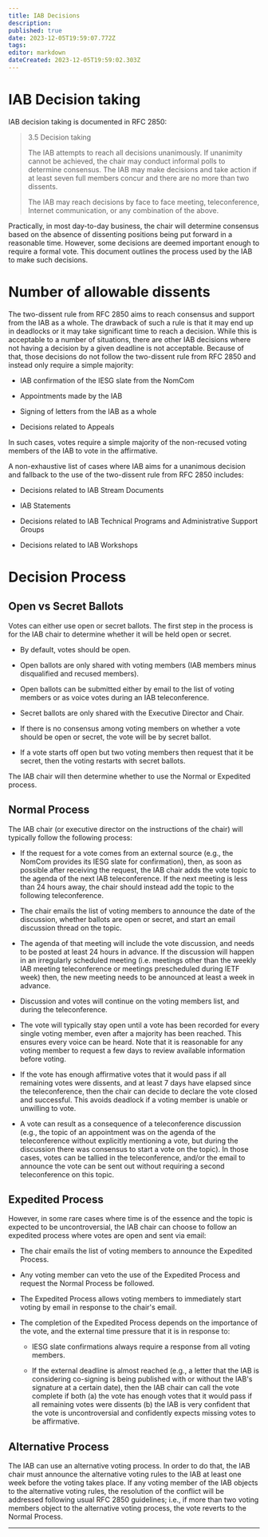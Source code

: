 ```yaml
---
title: IAB Decisions
description: 
published: true
date: 2023-12-05T19:59:07.772Z
tags: 
editor: markdown
dateCreated: 2023-12-05T19:59:02.303Z
---
```


# IAB Decision taking

IAB decision taking is documented in RFC 2850:

> 3.5 Decision taking
> 
>   The IAB attempts to reach all decisions unanimously.  If unanimity
>   cannot be achieved, the chair may conduct informal polls to determine
>   consensus.  The IAB may make decisions and take action if at least
>   seven full members concur and there are no more than two dissents.
> 
>   The IAB may reach decisions by face to face meeting, teleconference,
>   Internet communication, or any combination of the above.

Practically, in most day-to-day business, the chair will determine consensus
based on the absence of dissenting positions being put forward in a reasonable
time. However, some decisions are deemed important enough to require a formal
vote. This document outlines the process used by the IAB to make such
decisions.

# Number of allowable dissents

The two-dissent rule from RFC 2850 aims to reach consensus and support from the
IAB as a whole. The drawback of such a rule is that it may end up in deadlocks
or it may take significant time to reach a decision. While this is acceptable
to a number of situations, there are other IAB decisions where not having a
decision by a given deadline is not acceptable. Because of that, those
decisions do not follow the two-dissent rule from RFC 2850 and instead only
require a simple majority:

* IAB confirmation of the IESG slate from the NomCom

* Appointments made by the IAB

* Signing of letters from the IAB as a whole

* Decisions related to Appeals  

In such cases, votes require a simple majority of the non-recused voting
members of the IAB to vote in the affirmative.

A non-exhaustive list of cases where IAB aims for a unanimous decision and 
fallback to the use of the two-dissent rule from RFC 2850 includes: 

* Decisions related to IAB Stream Documents

* IAB Statements
  
* Decisions related to IAB Technical Programs and Administrative Support Groups
  
* Decisions related to IAB Workshops

# Decision Process

## Open vs Secret Ballots

Votes can either use open or secret ballots. The first step in the process is
for the IAB chair to determine whether it will be held open or secret.

- By default, votes should be open.

- Open ballots are only shared with voting members (IAB members minus
  disqualified and recused members).

- Open ballots can be submitted either by email to the list of voting members
  or as voice votes during an IAB teleconference.

- Secret ballots are only shared with the Executive Director and Chair.

- If there is no consensus among voting members on whether a vote should be
  open or secret, the vote will be by secret ballot.

- If a vote starts off open but two voting members then request that it be
  secret, then the voting restarts with secret ballots.

The IAB chair will then determine whether to use the Normal or Expedited
process.

## Normal Process

The IAB chair (or executive director on the instructions of the chair) will 
typically follow the following process:

- If the request for a vote comes from an external source (e.g., the NomCom
  provides its IESG slate for confirmation), then, as soon as possible after
  receiving the request, the IAB chair adds the vote topic to the agenda of the
  next IAB teleconference. If the next meeting is less than 24 hours away, the
  chair should instead add the topic to the following teleconference.

- The chair emails the list of voting members to announce the date of the
  discussion, whether ballots are open or secret, and start an email discussion
  thread on the topic.
  
- The agenda of that meeting will include the vote discussion, and needs to be
  posted at least 24 hours in advance. If the discussion will happen in an
  irregularly scheduled meeting (i.e. meetings other than the weekly IAB
  meeting teleconference or meetings prescheduled during IETF week) then, the
  new meeting needs to be announced at least a week in advance.

- Discussion and votes will continue on the voting members list, and during the
  teleconference.

- The vote will typically stay open until a vote has been recorded for every
  single voting member, even after a majority has been reached. This ensures
  every voice can be heard. Note that it is reasonable for any voting member to
  request a few days to review available information before voting.

- If the vote has enough affirmative votes that it would pass if all remaining
  votes were dissents, and at least 7 days have elapsed since the
  teleconference, then the chair can decide to declare the vote closed and
  successful. This avoids deadlock if a voting member is unable or unwilling to
  vote.

- A vote can result as a consequence of a teleconference discussion (e.g., the
  topic of an appointment was on the agenda of the teleconference without
  explicitly mentioning a vote, but during the discussion there was consensus
  to start a vote on the topic). In those cases, votes can be tallied in the
  teleconference, and/or the email to announce the vote can be sent out without
  requiring a second teleconference on this topic.

## Expedited Process

However, in some rare cases where time is of the essence and the topic is
expected to be uncontroversial, the IAB chair can choose to follow an expedited
process where votes are open and sent via email:

- The chair emails the list of voting members to announce the Expedited Process.

- Any voting member can veto the use of the Expedited Process and request the
  Normal Process be followed.
  
- The Expedited Process allows voting members to immediately start voting by
  email in response to the chair's email.

- The completion of the Expedited Process depends on the importance of the
  vote, and the external time pressure that it is in response to:
  
    - IESG slate confirmations always require a response from all voting
      members.
    
    - If the external deadline is almost reached (e.g., a letter that the IAB
      is considering co-signing is being published with or without the IAB's
      signature at a certain date), then the IAB chair can call the vote
      complete if both (a) the vote has enough votes that it would pass if all
      remaining votes were dissents (b) the IAB is very confident that the vote
      is uncontroversial and confidently expects missing votes to be
      affirmative.

## Alternative Process

The IAB can use an alternative voting process. In order to do that, the IAB
chair must announce the alternative voting rules to the IAB at least one week
before the voting takes place. If any voting member of the IAB objects to the
alternative voting rules, the resolution of the conflict will be addressed
following usual RFC 2850 guidelines; i.e., if more than two voting members
object to the alternative voting process, the vote reverts to the Normal
Process.

---
